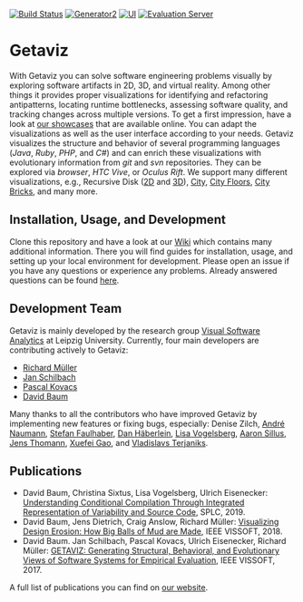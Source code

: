 [![Build Status](https://travis-ci.com/softvis-research/Getaviz.svg?branch=master)](https://travis-ci.com/softvis-research/Getaviz)
[![Generator2](https://img.shields.io/badge/docker-generator2-blue.svg)](https://hub.docker.com/r/getaviz/generator2)
[![UI](https://img.shields.io/badge/docker-ui-blue.svg)](https://hub.docker.com/r/getaviz/evaluationserver)
[![Evaluation Server](https://img.shields.io/badge/docker-evaluationserver-blue.svg)](https://hub.docker.com/r/getaviz/ui)

# Getaviz

With Getaviz you can solve software engineering problems visually by exploring software artifacts in 2D, 3D, and virtual reality. Among other things it provides proper visualizations for identifying and refactoring antipatterns, locating runtime bottlenecks, assessing software quality, and tracking changes across multiple versions. To get a first impression, have a look at [our showcases](http://home.uni-leipzig.de/svis/Showcases/) that are available online. You can adapt the visualizations as well as the user interface according to your needs. Getaviz visualizes the structure and behavior of several programming languages (*Java*, *Ruby*, *PHP*, and *C#*) and can enrich these visualizations with evolutionary information from *git* and *svn* repositories. They can be explored via *browser*, *HTC Vive*, or *Oculus Rift*. We support many different visualizations, e.g., Recursive Disk ([2D](https://home.uni-leipzig.de/svis/getaviz/index.php?setup=web/RD%20freemind&model=RD%20freemind) and [3D](https://home.uni-leipzig.de/svis/getaviz/index.php?setup=web/RD%20reek&model=RD%203D%20reek)), [City](https://home.uni-leipzig.de/svis/getaviz/index.php?setup=web/City%20freemind&model=City%20original%20freemind), [City Floors](https://home.uni-leipzig.de/svis/getaviz/index.php?setup=web/City%20freemind&model=City%20floor%20freemind), [City Bricks](https://home.uni-leipzig.de/svis/getaviz/index.php?setup=web/City%20freemind&model=City%20bricks%20freemind), and many more.

## Installation, Usage, and Development

Clone this repository and have a look at our [Wiki](../../wiki) which contains many additional information. There you will find guides for installation, usage, and setting up your local environment for development. Please open an issue if you have any questions or experience any problems. Already answered questions can be found [here](https://github.com/softvis-research/Getaviz/labels/question).

## Development Team

Getaviz is mainly developed by the research group [Visual Software Analytics](http://softvis.wifa.uni-leipzig.de) at Leipzig University. Currently, four main developers are contributing actively to Getaviz:
* [Richard Müller](https://github.com/rmllr)
* [Jan Schilbach](https://github.com/schilbach)
* [Pascal Kovacs](https://github.com/PascalKovacs)
* [David Baum](http://home.uni-leipzig.de/svis/Research%20Group/#DavidBaum)

Many thanks to all the contributors who have improved Getaviz by implementing new features or fixing bugs, especially: Denise Zilch, [André Naumann](https://github.com/sk2andy), [Stefan Faulhaber](https://github.com/StefanFaulhaber), [Dan Häberlein](https://github.com/dhaeb),  [Lisa Vogelsberg](https://github.com/Valekta/), [Aaron Sillus](https://github.com/AaronSil), [Jens Thomann](https://github.com/jt23coqi), [Xuefei Gao](https://github.com/SophiaLangheld), and [Vladislavs Terjaniks](https://github.com/VlaD-T).

## Publications
* David Baum, Christina Sixtus, Lisa Vogelsberg, Ulrich Eisenecker: [Understanding Conditional Compilation Through Integrated Representation of Variability and Source Code](https://arxiv.org/pdf/1908.08375), SPLC, 2019.
* David Baum, Jens Dietrich, Craig Anslow, Richard Müller: [Visualizing Design Erosion: How Big Balls of Mud are Made](https://arxiv.org/abs/1807.06136), IEEE VISSOFT, 2018.
* David Baum. Jan Schilbach, Pascal Kovacs, Ulrich Eisenecker, Richard Müller: [GETAVIZ: Generating Structural, Behavioral, and Evolutionary Views of Software Systems for Empirical Evaluation](https://www.researchgate.net/publication/320083290_GETAVIZ_Generating_Structural_Behavioral_and_Evolutionary_Views_of_Software_Systems_for_Empirical_Evaluation), IEEE VISSOFT, 2017.

A full list of publications you can find on [our website](http://home.uni-leipzig.de/svis/Publications/).
